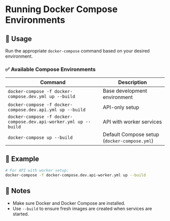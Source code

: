 # Running Docker Compose Environments

## 🔧 Usage

Run the appropriate `docker-compose` command based on your desired environment.

### ✅ Available Compose Environments

| Command                    | Description                        |
|----------------------------|------------------------------------|
| `docker-compose -f docker-compose.dev.yml up --build` | Base development environment |
| `docker-compose -f docker-compose.dev.api.yml up --build` | API-only setup              |
| `docker-compose -f docker-compose.dev.api-worker.yml up --build` | API with worker services    |
| `docker-compose up --build` | Default Compose setup (`docker-compose.yml`) |

## 📝 Example

```bash
# For API with worker setup:
docker-compose -f docker-compose.dev.api-worker.yml up --build
```

## 📌 Notes

- Make sure Docker and Docker Compose are installed.
- Use `--build` to ensure fresh images are created when services are started.
